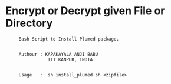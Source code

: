 # Encrypt or Decrypt given File or Directory

         Bash Script to Install Plumed package.
         
         
         Authour : KAPAKAYALA ANJI BABU
                    IIT KANPUR, INDIA.
                   
   
         Usage   :  sh install_plumed.sh <zipfile>    
         
                    
                    
